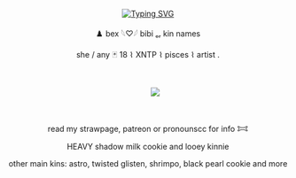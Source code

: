 <p align="center">
<a href="https://git.io/typing-svg"><img src="https://readme-typing-svg.demolab.com?font=Crimson+Text&size=17&pause=1000&color=6cbb3c&center=true&vCenter=true&width=435&lines=Remember+others+aren't+laughin'+at+u.+They're+laughing+with+u." alt="Typing SVG" /></a>
</p>

<p align="center">
♟️ bex  𓆩♡𓆪  bibi ₒᵣ  kin names 
<p align="center">
she / any 🃏 18  ⌇  XNTP  ⌇  pisces  ⌇  artist .

   ⠀⠀⠀ ⠀⠀ ⠀  ⠀⠀⠀ ⠀⠀ ⠀ ⠀⠀⠀      <p align="center">
   ㅤㅤ<img src="https://komarev.com/ghpvc/?username=pur3lies&color=a000c8&flat&label=laughs"></img>
</p>  ⠀
<p align="center">
read my strawpage, patreon or pronounscc for info 𐂯
<p align="center">
HEAVY shadow milk cookie and looey kinnie
<p align="center">
   other main kins: astro, twisted glisten, shrimpo, black pearl cookie and more
